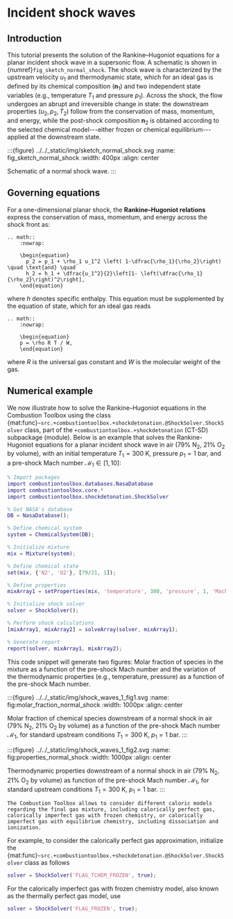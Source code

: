 # Incident shock waves

## Introduction

This tutorial presents the solution of the Rankine–Hugoniot equations for a planar incident shock wave in a supersonic flow. A schematic is shown in {numref}`fig_sketch_normal_shock`. The shock wave is characterized by the upstream velocity $u_1$ and thermodynamic state, which for an ideal gas is defined by its chemical composition ($\boldsymbol{n}_1$) and two independent state variables (e.g., temperature $T_1$ and pressure $p_1$). Across the shock, the flow undergoes an abrupt and irreversible change in state: the downstream properties $(u_2, p_2, T_2)$ follow from the conservation of mass, momentum, and energy, while the post-shock composition $\boldsymbol{n}_2$ is obtained according to the selected chemical model---either frozen or chemical equilibrium---applied at the downstream state.

:::{figure} ../../_static/img/sketch_normal_shock.svg
:name: fig_sketch_normal_shock
:width: 400px
:align: center

Schematic of a normal shock wave.
:::


## Governing equations
For a one-dimensional planar shock, the **Rankine–Hugoniot relations** express the conservation of mass, momentum, and energy across the shock front as:
```{eval-rst}
.. math::
    :nowrap:

    \begin{equation}
      p_2 = p_1 + \rho_1 u_1^2 \left( 1-\dfrac{\rho_1}{\rho_2}\right) \quad \text{and} \quad 
      h_2 = h_1 + \dfrac{u_1^2}{2}\left[1- \left(\dfrac{\rho_1}{\rho_2}\right)^2\right],
    \end{equation}
```
where $h$ denotes specific enthalpy. This equation must be supplemented by the equation of state, which for an ideal gas reads

```{eval-rst}
.. math::
    :nowrap:

    \begin{equation}
    p = \rho R T / W,
    \end{equation}
```
where $R$ is the universal gas constant and $W$ is the molecular weight of the gas.

## Numerical example

We now illustrate how to solve the Rankine–Hugoniot equations in the Combustion Toolbox using the class {mat:func}`~src.+combustiontoolbox.+shockdetonation.@ShockSolver.ShockSolver`  class, part of the `+combustiontoolbox.+shockdetonation` (CT-SD) subpackage (module). Below is an example that solves the Rankine-Hugoniot equations for a planar incident shock wave in air (79% $\text{N}_2$, 21% $\text{O}_2$ by volume), with an initial temperature $T_1 = 300$ K, pressure $p_1 = 1$ bar, and a pre-shock Mach number $\mathcal{M}_1 \in [1, 10]$:

```matlab
% Import packages
import combustiontoolbox.databases.NasaDatabase
import combustiontoolbox.core.*
import combustiontoolbox.shockdetonation.ShockSolver

% Get NASA's database
DB = NasaDatabase();

% Define chemical system
system = ChemicalSystem(DB);

% Initialize mixture
mix = Mixture(system);

% Define chemical state
set(mix, {'N2', 'O2'}, [79/21, 1]);

% Define properties
mixArray1 = setProperties(mix, 'temperature', 300, 'pressure', 1, 'Mach', 1:0.1:10);

% Initialize shock solver
solver = ShockSolver();

% Perform shock calculations
[mixArray1, mixArray2] = solveArray(solver, mixArray1);

% Generate report
report(solver, mixArray1, mixArray2);
```

This code snippet will generate two figures: Molar fraction of species in the mixture as a function of the pre-shock Mach number and the variation of the thermodynamic properties (e.g., temperature, pressure) as a function of the pre-shock Mach number.

:::{figure} ../../_static/img/shock_waves_1_fig1.svg
:name: fig:molar_fraction_normal_shock
:width: 1000px
:align: center

Molar fraction of chemical species downstream of a normal shock in air (79% $\text{N}_2$, 21% $\text{O}_2$ by volume) as a function of the pre-shock Mach number $\mathcal{M}_1$, for standard upstream conditions $T_1 = 300$ K, $p_1 = 1$ bar.
:::

:::{figure} ../../_static/img/shock_waves_1_fig2.svg
:name: fig:properties_normal_shock
:width: 1000px
:align: center

Thermodynamic properties downstream of a normal shock in air (79% $\text{N}_2$, 21% $\text{O}_2$ by volume) as function of the pre-shock Mach number $\mathcal{M}_1$, for standard upstream conditions $T_1 = 300$ K, $p_1 = 1$ bar.
:::

````{tip}
The Combustion Toolbox allows to consider different caloric models regarding the final gas mixture, including calorically perfect gas, calorically imperfect gas with frozen chemistry, or calorically imperfect gas with equilibrium chemistry, including dissociation and ionization. 
````

For example, to consider the calorically perfect gas approximation, initialize the {mat:func}`~src.+combustiontoolbox.+shockdetonation.@ShockSolver.ShockSolver` class as follows

```matlab
solver = ShockSolver('FLAG_TCHEM_FROZEN', true);
````

For the calorically imperfect gas with frozen chemistry model, also known as the thermally perfect gas model, use

```matlab
solver = ShockSolver('FLAG_FROZEN', true);
````